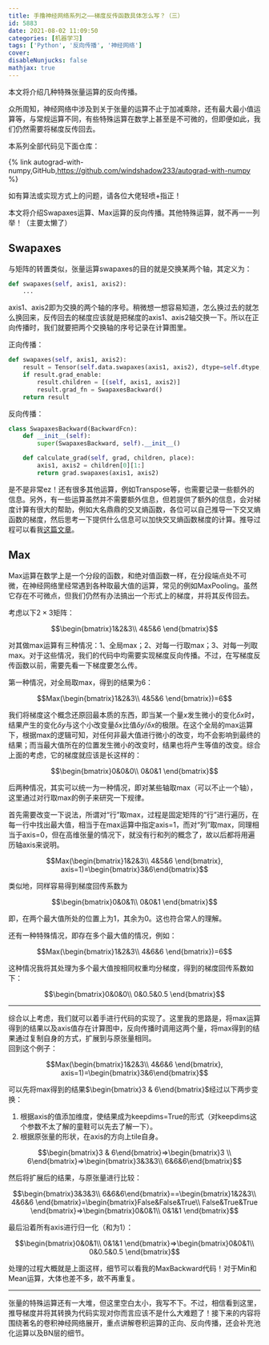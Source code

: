 ```yaml
---
title: 手撸神经网络系列之——梯度反传函数具体怎么写？（三）
id: 5883
date: 2021-08-02 11:09:50
categories: [机器学习]
tags: ['Python', '反向传播', '神经网络']
cover: 
disableNunjucks: false
mathjax: true
---
```


本文将介绍几种特殊张量运算的反向传播。


众所周知，神经网络中涉及到关于张量的运算不止于加减乘除，还有最大最小值运算等，与常规运算不同，有些特殊运算在数学上甚至是不可微的，但即便如此，我们仍然需要将梯度反传回去。

本系列全部代码见下面仓库：

{% link autograd-with-numpy,GitHub,https://github.com/windshadow233/autograd-with-numpy %}

如有算法或实现方式上的问题，请各位大佬轻喷+指正！

本文将介绍Swapaxes运算、Max运算的反向传播。其他特殊运算，就不再一一列举！（主要太懒了）


## Swapaxes


与矩阵的转置类似，张量运算swapaxes的目的就是交换某两个轴，其定义为：



```python
def swapaxes(self, axis1, axis2):
    ...
```

axis1、axis2即为交换的两个轴的序号。稍微想一想容易知道，怎么换过去的就怎么换回来，反传回去的梯度应该就是把梯度的axis1、axis2轴交换一下。所以在正向传播时，我们就要把两个交换轴的序号记录在计算图里。


正向传播：



```python
def swapaxes(self, axis1, axis2):
    result = Tensor(self.data.swapaxes(axis1, axis2), dtype=self.dtype, requires_grad=self.requires_grad)
    if result.grad_enable:
        result.children = [(self, axis1, axis2)]
        result.grad_fn = SwapaxesBackward()
    return result
```

反向传播：



```python
class SwapaxesBackward(BackwardFcn):
    def __init__(self):
        super(SwapaxesBackward, self).__init__()

    def calculate_grad(self, grad, children, place):
        axis1, axis2 = children[0][1:]
        return grad.swapaxes(axis1, axis2)
```

是不是非常ez！还有很多其他运算，例如Transpose等，也需要记录一些额外的信息。另外，有一些运算虽然并不需要额外信息，但若提供了额外的信息，会对梯度计算有很大的帮助，例如大名鼎鼎的交叉熵函数，各位可以自己推导一下交叉熵函数的梯度，然后思考一下提供什么信息可以加快交叉熵函数梯度的计算。推导过程可以看我[这篇文章](/blog/5174/)。


## Max


Max运算在数学上是一个分段的函数，和绝对值函数一样，在分段端点处不可微，在神经网络里经常遇到各种取最大值的运算，常见的例如MaxPooling。虽然它存在不可微点，但我们仍然有办法搞出一个形式上的梯度，并将其反传回去。


考虑以下$2\times 3$矩阵：


$$\begin{bmatrix}1&2&3\\ 4&5&6 \end{bmatrix}$$


对其做max运算有三种情况：1、全局max；2、对每一行取max；3、对每一列取max。对于这些情况，我们的代码中均需要实现梯度反向传播。不过，在写梯度反传函数以前，需要先看一下梯度要怎么传。


第一种情况，对全局取max，得到的结果为6：


$$Max(\begin{bmatrix}1&2&3\\ 4&5&6 \end{bmatrix})=6$$


我们将梯度这个概念还原回最本质的东西，即当某一个量$x$发生微小的变化$\delta x$时，结果产生的变化$\delta y$与这个小改变量$\delta x$比值$\delta y / \delta x$的极限。在这个全局的max运算下，根据max的逻辑可知，对任何非最大值进行微小的改变，均不会影响到最终的结果；而当最大值所在的位置发生微小的改变时，结果也将产生等值的改变。综合上面的考虑，它的梯度就应该是长这样的：


$$\begin{bmatrix}0&0&0\\ 0&0&1 \end{bmatrix}$$


后两种情况，其实可以统一为一种情况，即对某些轴取max（可以不止一个轴），这里通过对行取max的例子来研究一下规律。


首先需要改变一下说法，所谓对“行”取max，过程是固定矩阵的“行”进行遍历，在每一行中找出最大值，相当于在max运算中指定axis=1，而对“列”取max，同理相当于axis=0，但在高维张量的情况下，就没有行和列的概念了，故以后都将用遍历轴axis来说明。


$$Max(\begin{bmatrix}1&2&3\\ 4&5&6 \end{bmatrix}, axis=1)=\begin{bmatrix}3&6\end{bmatrix}$$


类似地，同样容易得到梯度回传系数为


$$\begin{bmatrix}0&0&1\\ 0&0&1 \end{bmatrix}$$


即，在两个最大值所处的位置上为1，其余为0。这也符合常人的理解。


还有一种特殊情况，即存在多个最大值的情况，例如：


$$Max(\begin{bmatrix}1&2&3\\ 4&6&6 \end{bmatrix})=6$$


这种情况我将其处理为多个最大值按相同权重均分梯度，得到的梯度回传系数如下：


$$\begin{bmatrix}0&0&0\\ 0&0.5&0.5 \end{bmatrix}$$




---

综合以上考虑，我们就可以着手进行代码的实现了。这里我的思路是，将max运算得到的结果以及axis值存在计算图中，反向传播时调用这两个量，将max得到的结果通过复制自身的方式，扩展到与原张量相同。  
回到这个例子：


$$Max(\begin{bmatrix}1&2&3\\ 4&6&6 \end{bmatrix}, axis=1)=\begin{bmatrix}3&6\end{bmatrix}$$


可以先将max得到的结果$\begin{bmatrix}3 & 6\end{bmatrix}$经过以下两步变换：


1. 根据axis的值添加维度，使结果成为keepdims=True的形式（对keepdims这个参数不太了解的童鞋可以先去了解一下）。
2. 根据原张量的形状，在axis的方向上tile自身。

$$\begin{bmatrix}3 & 6\end{bmatrix}=>\begin{bmatrix}3 \\ 6\end{bmatrix}=>\begin{bmatrix}3&3&3\\ 6&6&6\end{bmatrix}$$


然后将扩展后的结果，与原张量进行比较：


$$\begin{bmatrix}3&3&3\\ 6&6&6\end{bmatrix}==\begin{bmatrix}1&2&3\\ 4&6&6 \end{bmatrix}=\begin{bmatrix}False&False&True\\ False&True&True \end{bmatrix}=>\begin{bmatrix}0&0&1\\ 0&1&1 \end{bmatrix}$$


最后沿着所有axis进行归一化（和为1）：


$$\begin{bmatrix}0&0&1\\ 0&1&1 \end{bmatrix}=>\begin{bmatrix}0&0&1\\ 0&0.5&0.5 \end{bmatrix}$$


处理的过程大概就是上面这样，细节可以看我的MaxBackward代码！对于Min和Mean运算，大体也差不多，故不再重复。




---

张量的特殊运算还有一大堆，但这里空白太小，我写不下。不过，相信看到这里，推导梯度并将其转换为代码实现对你而言应该不是什么大难题了！接下来的内容将围绕著名的卷积神经网络展开，重点讲解卷积运算的正向、反向传播，还会补充池化运算以及BN层的细节。
